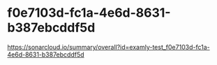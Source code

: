 # f0e7103d-fc1a-4e6d-8631-b387ebcddf5d
https://sonarcloud.io/summary/overall?id=examly-test_f0e7103d-fc1a-4e6d-8631-b387ebcddf5d
